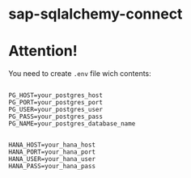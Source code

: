 # sap-sqlalchemy-connect

# Attention!
 You need to create `.env` file wich contents:

```

PG_HOST=your_postgres_host
PG_PORT=your_postgres_port
PG_USER=your_postgres_user
PG_PASS=your_postgres_pass
PG_NAME=your_postgres_database_name


HANA_HOST=your_hana_host
HANA_PORT=your_hana_port
HANA_USER=your_hana_user
HANA_PASS=your_hana_pass

```
